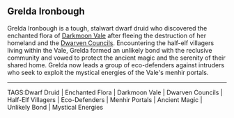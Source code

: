 ## Grelda Ironbough

Grelda Ironbough is a tough, stalwart dwarf druid who discovered the enchanted flora of [Darkmoon Vale](../Places/Darkmoon_Vale.md) after fleeing the destruction of her homeland and the [Dwarven Councils](../Lore/Dwarven%20Councils.md). Encountering the half-elf villagers living within the Vale, Grelda formed an unlikely bond with the reclusive community and vowed to protect the ancient magic and the serenity of their shared home. Grelda now leads a group of eco-defenders against intruders who seek to exploit the mystical energies of the Vale's menhir portals.



---

TAGS:Dwarf Druid | Enchanted Flora | Darkmoon Vale | Dwarven Councils | Half-Elf Villagers | Eco-Defenders | Menhir Portals | Ancient Magic | Unlikely Bond | Mystical Energies
